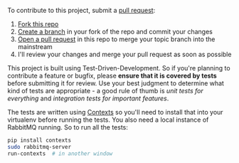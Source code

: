 To contribute to this project, submit a [pull request](https://help.github.com/articles/using-pull-requests):

1. [Fork this repo](https://help.github.com/articles/fork-a-repo)
2. [Create a branch](https://help.github.com/articles/creating-and-deleting-branches-within-your-repository#creating-a-branch) in your fork of the repo and commit your changes
3. [Open a pull request](https://help.github.com/articles/creating-a-pull-request) in this repo to merge your topic branch into the mainstream
4. I'll review your changes and merge your pull request as soon as possible

This project is built using Test-Driven-Development.
So if you're planning to contribute a feature or bugfix, please **ensure that
it is covered by tests** before submitting it for review. Use your best judgment to
determine what kind of tests are appropriate - a good rule of thumb is
*unit tests for everything* and *integration tests for important features*.

The tests are written using [Contexts](https://github.com/benjamin-hodgson/Contexts)
so you'll need to install that into your virtualenv before running the tests.
You also need a local instance of RabbitMQ running. So to run all the tests:

```bash
pip install contexts
sudo rabbitmq-server
run-contexts  # in another window
```
